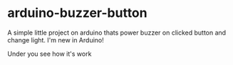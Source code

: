 # arduino-buzzer-button
A simple little project on arduino thats power buzzer on clicked button and change light. I'm new in Arduino!

Under you see how it's work
